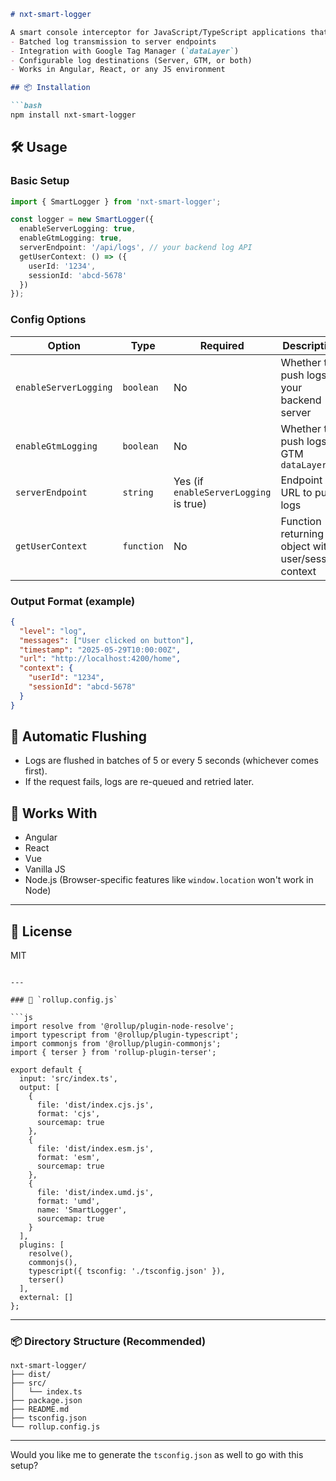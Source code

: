 ````markdown
# nxt-smart-logger

A smart console interceptor for JavaScript/TypeScript applications that supports:
- Batched log transmission to server endpoints
- Integration with Google Tag Manager (`dataLayer`)
- Configurable log destinations (Server, GTM, or both)
- Works in Angular, React, or any JS environment

## 📦 Installation

```bash
npm install nxt-smart-logger
````

## 🛠️ Usage

### Basic Setup

```ts
import { SmartLogger } from 'nxt-smart-logger';

const logger = new SmartLogger({
  enableServerLogging: true,
  enableGtmLogging: true,
  serverEndpoint: '/api/logs', // your backend log API
  getUserContext: () => ({
    userId: '1234',
    sessionId: 'abcd-5678'
  })
});
```

### Config Options

| Option                | Type       | Required                               | Description                                            |
| --------------------- | ---------- | -------------------------------------- | ------------------------------------------------------ |
| `enableServerLogging` | `boolean`  | No                                     | Whether to push logs to your backend server            |
| `enableGtmLogging`    | `boolean`  | No                                     | Whether to push logs to GTM `dataLayer`                |
| `serverEndpoint`      | `string`   | Yes (if `enableServerLogging` is true) | Endpoint URL to push logs                              |
| `getUserContext`      | `function` | No                                     | Function returning an object with user/session context |

### Output Format (example)

```json
{
  "level": "log",
  "messages": ["User clicked on button"],
  "timestamp": "2025-05-29T10:00:00Z",
  "url": "http://localhost:4200/home",
  "context": {
    "userId": "1234",
    "sessionId": "abcd-5678"
  }
}
```

## 🔁 Automatic Flushing

* Logs are flushed in batches of 5 or every 5 seconds (whichever comes first).
* If the request fails, logs are re-queued and retried later.

## 📌 Works With

* Angular
* React
* Vue
* Vanilla JS
* Node.js (Browser-specific features like `window.location` won't work in Node)

---

## 📝 License

MIT

````

---

### 🔧 `rollup.config.js`

```js
import resolve from '@rollup/plugin-node-resolve';
import typescript from '@rollup/plugin-typescript';
import commonjs from '@rollup/plugin-commonjs';
import { terser } from 'rollup-plugin-terser';

export default {
  input: 'src/index.ts',
  output: [
    {
      file: 'dist/index.cjs.js',
      format: 'cjs',
      sourcemap: true
    },
    {
      file: 'dist/index.esm.js',
      format: 'esm',
      sourcemap: true
    },
    {
      file: 'dist/index.umd.js',
      format: 'umd',
      name: 'SmartLogger',
      sourcemap: true
    }
  ],
  plugins: [
    resolve(),
    commonjs(),
    typescript({ tsconfig: './tsconfig.json' }),
    terser()
  ],
  external: []
};
````

---

### 📦 Directory Structure (Recommended)

```
nxt-smart-logger/
├── dist/
├── src/
│   └── index.ts
├── package.json
├── README.md
├── tsconfig.json
└── rollup.config.js
```

---

Would you like me to generate the `tsconfig.json` as well to go with this setup?
